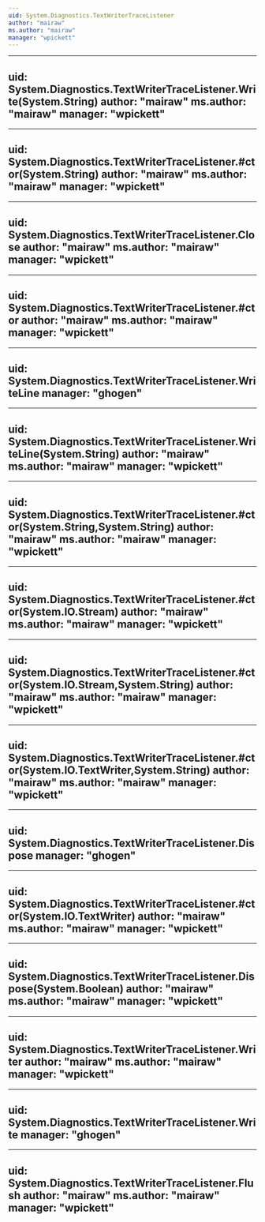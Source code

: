 ```yaml
---
uid: System.Diagnostics.TextWriterTraceListener
author: "mairaw"
ms.author: "mairaw"
manager: "wpickett"
---
```


---
uid: System.Diagnostics.TextWriterTraceListener.Write(System.String)
author: "mairaw"
ms.author: "mairaw"
manager: "wpickett"
---

---
uid: System.Diagnostics.TextWriterTraceListener.#ctor(System.String)
author: "mairaw"
ms.author: "mairaw"
manager: "wpickett"
---

---
uid: System.Diagnostics.TextWriterTraceListener.Close
author: "mairaw"
ms.author: "mairaw"
manager: "wpickett"
---

---
uid: System.Diagnostics.TextWriterTraceListener.#ctor
author: "mairaw"
ms.author: "mairaw"
manager: "wpickett"
---

---
uid: System.Diagnostics.TextWriterTraceListener.WriteLine
manager: "ghogen"
---

---
uid: System.Diagnostics.TextWriterTraceListener.WriteLine(System.String)
author: "mairaw"
ms.author: "mairaw"
manager: "wpickett"
---

---
uid: System.Diagnostics.TextWriterTraceListener.#ctor(System.String,System.String)
author: "mairaw"
ms.author: "mairaw"
manager: "wpickett"
---

---
uid: System.Diagnostics.TextWriterTraceListener.#ctor(System.IO.Stream)
author: "mairaw"
ms.author: "mairaw"
manager: "wpickett"
---

---
uid: System.Diagnostics.TextWriterTraceListener.#ctor(System.IO.Stream,System.String)
author: "mairaw"
ms.author: "mairaw"
manager: "wpickett"
---

---
uid: System.Diagnostics.TextWriterTraceListener.#ctor(System.IO.TextWriter,System.String)
author: "mairaw"
ms.author: "mairaw"
manager: "wpickett"
---

---
uid: System.Diagnostics.TextWriterTraceListener.Dispose
manager: "ghogen"
---

---
uid: System.Diagnostics.TextWriterTraceListener.#ctor(System.IO.TextWriter)
author: "mairaw"
ms.author: "mairaw"
manager: "wpickett"
---

---
uid: System.Diagnostics.TextWriterTraceListener.Dispose(System.Boolean)
author: "mairaw"
ms.author: "mairaw"
manager: "wpickett"
---

---
uid: System.Diagnostics.TextWriterTraceListener.Writer
author: "mairaw"
ms.author: "mairaw"
manager: "wpickett"
---

---
uid: System.Diagnostics.TextWriterTraceListener.Write
manager: "ghogen"
---

---
uid: System.Diagnostics.TextWriterTraceListener.Flush
author: "mairaw"
ms.author: "mairaw"
manager: "wpickett"
---
